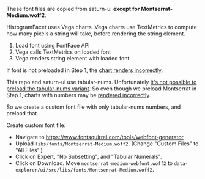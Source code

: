 These font files are copied from saturn-ui **except for Montserrat-Medium.woff2**.

HistogramFacet uses Vega charts. Vega charts use TextMetrics to compute how many
pixels a string will take, before rendering the string element.

1.  Load font using FontFace API
1.  Vega calls TextMetrics on loaded font
1.  Vega renders string element with loaded font

If font is not preloaded in Step 1, the [chart renders incorrectly](https://github.com/vega/vega/issues/1671).

This repo and saturn-ui use tabular-nums. Unfortunately [it's not possible to
preload the tabular-nums variant](https://groups.google.com/a/chromium.org/forum/#!topic/layout-dev/GviE3lb2gSM).
So even though we preload Montserrat in Step 1, charts with numbers may be [rendered incorrectly](https://i.imgur.com/qFwHtPz.png).

So we create a custom font file with only tabular-nums numbers, and preload that.

Create custom font file:

- Navigate to https://www.fontsquirrel.com/tools/webfont-generator
- Upload `libs/fonts/Montserrat-Medium.woff2`. (Change "Custom Files" to "All Files".)
- Click on Expert, "No Subsetting", and "Tabular Numerals".
- Click on Download. Move `montserrat-medium-webfont.woff2` to
  `data-explorer/ui/src/libs/fonts/Montserrat-Medium.woff2`.

